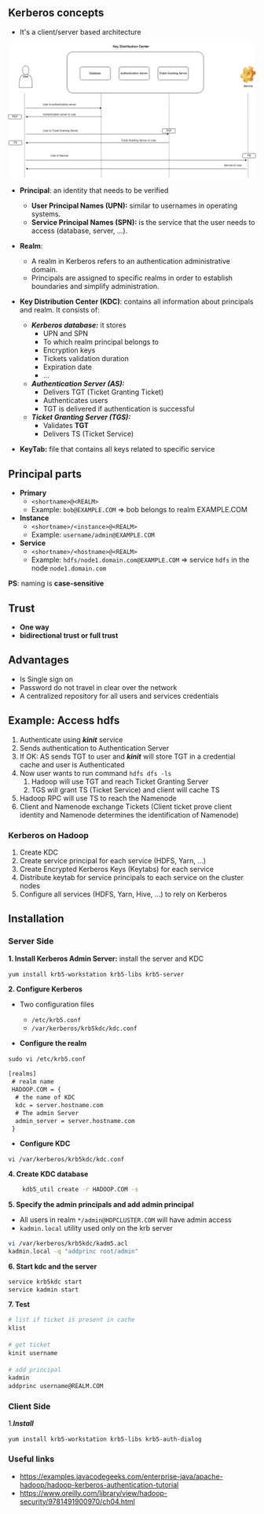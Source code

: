 ## Kerberos concepts

- It's a client/server based architecture

![picture alt](../img/kerberos.png "kerberos")

- **Principal**: an identity that needs to be verified
  - **User Principal Names (UPN):** similar to usernames in operating systems.
  - **Service Principal Names (SPN):** is the service that the user needs to access (database, server, ...).

- **Realm**:
  - A realm in Kerberos refers to an authentication administrative domain.
  - Principals are assigned to specific realms in order to establish boundaries and simplify administration.

- **Key Distribution Center (KDC)**: contains all information about principals and realm. It consists of:
  - ***Kerberos database:*** it stores  
    - UPN and SPN
    - To which realm principal belongs to
    - Encryption keys
    - Tickets validation duration
    - Expiration date
    - ...
  - ***Authentication Server (AS):***
    - Delivers TGT (Ticket Granting Ticket)
    - Authenticates users
    - TGT is delivered if authentication is successful
  - ***Ticket Granting Server (TGS):***
    - Validates **TGT**
    - Delivers TS (Ticket Service)
- **KeyTab:** file that contains all keys related to specific service

## Principal parts

- **Primary**
  - ```<shortname>@<REALM>```
  - Example: ```bob@EXAMPLE.COM``` => bob belongs to realm EXAMPLE.COM
- **Instance**
  - ```<shortname>/<instance>@<REALM>```
  - Example: ```username/admin@EXAMPLE.COM```
- **Service**
  - ```<shortname>/<hostname>@<REALM>```
  - Example: ```hdfs/node1.domain.com@EXAMPLE.COM``` => service ```hdfs``` in the node ```node1.domain.com```

**PS**: naming is **case-sensitive**

## Trust

- **One way**
- **bidirectional trust or full trust**

## Advantages

- Is Single sign on
- Password do not travel in clear over the network
- A centralized repository for all users and services credentials

## Example: Access hdfs

1. Authenticate using ***kinit*** service
2. Sends authentication to Authentication Server
3. If OK: AS sends TGT to user and ***kinit*** will store TGT in a credential cache and user is Authenticated
4. Now user wants to run command ```hdfs dfs -ls ```
    1. Hadoop will use TGT and reach Ticket Granting Server
    2. TGS will grant TS (Ticket Service) and client will cache TS
5. Hadoop RPC will use TS to reach the Namenode
6. Client and Namenode exchange Tickets (Client ticket prove client identity and Namenode determines the identification of Namenode)

### Kerberos on Hadoop

1. Create KDC
2. Create service principal for each service (HDFS, Yarn, ...)
3. Create Encrypted Kerberos Keys (Keytabs) for each service
4. Distribute keytab for service principals to each service on the cluster nodes
5. Configure all services (HDFS, Yarn, Hive, ...) to rely on Kerberos

## Installation

### Server Side

**1. Install Kerberos Admin Server:** install the server and KDC

```yum install krb5-workstation krb5-libs krb5-server```

**2. Configure Kerberos**

- Two configuration files
  - `/etc/krb5.conf`
  - `/var/kerberos/krb5kdc/kdc.conf`

- **Configure the realm**

```sudo vi /etc/krb5.conf```

```
[realms]
 # realm name
 HADOOP.COM = {  
  # the name of KDC
  kdc = server.hostname.com
  # The admin Server
  admin_server = server.hostname.com 
 }
```

- **Configure KDC**

```vi /var/kerberos/krb5kdc/kdc.conf```

**4. Create KDC database**

```sh
    kdb5_util create -r HADOOP.COM -s
```

**5. Specify the admin principals and add admin principal**

- All users in realm ```*/admin@HDPCLUSTER.COM``` will have admin access
- ```kadmin.local``` utility used only on the krb server

```sh
vi /var/kerberos/krb5kdc/kadm5.acl
kadmin.local -q "addprinc root/admin"
```

**6. Start kdc and the server**

```
service krb5kdc start
service kadmin start
```

**7. Test**

```sh
# list if ticket is present in cache
klist

# get ticket
kinit username

# add principal
kadmin
addprinc username@REALM.COM
```

### Client Side

1.***Install***

```yum install krb5-workstation krb5-libs krb5-auth-dialog```

### Useful links

- https://examples.javacodegeeks.com/enterprise-java/apache-hadoop/hadoop-kerberos-authentication-tutorial
- https://www.oreilly.com/library/view/hadoop-security/9781491900970/ch04.html
